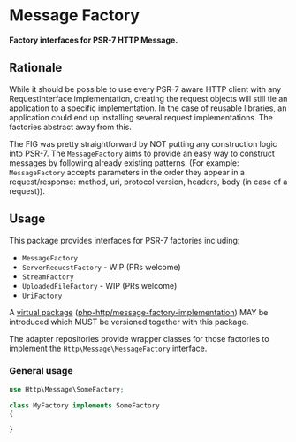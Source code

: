 # Message Factory

**Factory interfaces for PSR-7 HTTP Message.**


## Rationale

While it should be possible to use every PSR-7 aware HTTP client with any RequestInterface implementation, creating the request objects will still tie an application to a specific implementation. In the case of reusable libraries, an application could end up installing several request implementations. The factories abstract away from this.

The FIG was pretty straightforward by NOT putting any construction logic into PSR-7. The `MessageFactory` aims to provide an easy way to construct messages by following already existing patterns. (For example: `MessageFactory` accepts parameters in the order they appear in a request/response: method, uri, protocol version, headers, body (in case of a request)).


## Usage

This package provides interfaces for PSR-7 factories including:

- `MessageFactory`
- `ServerRequestFactory` - WIP (PRs welcome)
- `StreamFactory`
- `UploadedFileFactory` - WIP (PRs welcome)
- `UriFactory`


A [virtual package](virtual-package.md) ([php-http/message-factory-implementation](https://packagist.org/providers/php-http/message-factory-implementation)) MAY be introduced which MUST be versioned together with this package.

The adapter repositories provide wrapper classes for those factories to implement the `Http\Message\MessageFactory` interface.

### General usage

``` php
use Http\Message\SomeFactory;

class MyFactory implements SomeFactory
{

}
```
